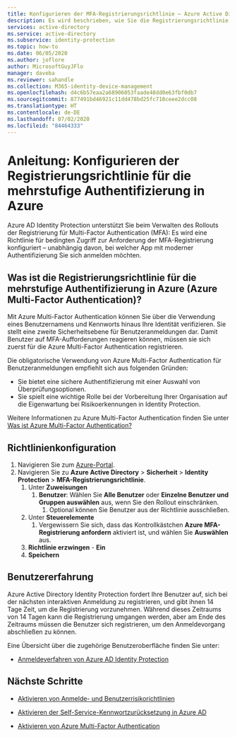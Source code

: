 ```yaml
---
title: Konfigurieren der MFA-Registrierungsrichtlinie – Azure Active Directory Identity Protection
description: Es wird beschrieben, wie Sie die Registrierungsrichtlinie für die mehrstufige Authentifizierung in Azure AD Identity Protection konfigurieren.
services: active-directory
ms.service: active-directory
ms.subservice: identity-protection
ms.topic: how-to
ms.date: 06/05/2020
ms.author: joflore
author: MicrosoftGuyJFlo
manager: daveba
ms.reviewer: sahandle
ms.collection: M365-identity-device-management
ms.openlocfilehash: d4c6b57eaa2a68906053faade48dd0e63fbf0db7
ms.sourcegitcommit: 877491bd46921c11dd478bd25fc718ceee2dcc08
ms.translationtype: HT
ms.contentlocale: de-DE
ms.lasthandoff: 07/02/2020
ms.locfileid: "84464333"
---
```

# <a name="how-to-configure-the-azure-multi-factor-authentication-registration-policy"></a>Anleitung: Konfigurieren der Registrierungsrichtlinie für die mehrstufige Authentifizierung in Azure

Azure AD Identity Protection unterstützt Sie beim Verwalten des Rollouts der Registrierung für Multi-Factor Authentication (MFA): Es wird eine Richtlinie für bedingten Zugriff zur Anforderung der MFA-Registrierung konfiguriert – unabhängig davon, bei welcher App mit moderner Authentifizierung Sie sich anmelden möchten.

## <a name="what-is-the-azure-multi-factor-authentication-registration-policy"></a>Was ist die Registrierungsrichtlinie für die mehrstufige Authentifizierung in Azure (Azure Multi-Factor Authentication)?

Mit Azure Multi-Factor Authentication können Sie über die Verwendung eines Benutzernamens und Kennworts hinaus Ihre Identität verifizieren. Sie stellt eine zweite Sicherheitsebene für Benutzeranmeldungen dar. Damit Benutzer auf MFA-Aufforderungen reagieren können, müssen sie sich zuerst für die Azure Multi-Factor Authentication registrieren.

Die obligatorische Verwendung von Azure Multi-Factor Authentication für Benutzeranmeldungen empfiehlt sich aus folgenden Gründen:

- Sie bietet eine sichere Authentifizierung mit einer Auswahl von Überprüfungsoptionen.
- Sie spielt eine wichtige Rolle bei der Vorbereitung Ihrer Organisation auf die Eigenwartung bei Risikoerkennungen in Identity Protection.

Weitere Informationen zu Azure Multi-Factor Authentication finden Sie unter [Was ist Azure Multi-Factor Authentication?](../authentication/howto-mfa-getstarted.md)

## <a name="policy-configuration"></a>Richtlinienkonfiguration

1. Navigieren Sie zum [Azure-Portal](https://portal.azure.com).
1. Navigieren Sie zu **Azure Active Directory** > **Sicherheit** > **Identity Protection** > **MFA-Registrierungsrichtlinie**.
   1. Unter **Zuweisungen**
      1. **Benutzer**: Wählen Sie **Alle Benutzer** oder **Einzelne Benutzer und Gruppen auswählen** aus, wenn Sie den Rollout einschränken.
         1. Optional können Sie Benutzer aus der Richtlinie ausschließen.
   1. Unter **Steuerelemente**
      1. Vergewissern Sie sich, dass das Kontrollkästchen **Azure MFA-Registrierung anfordern** aktiviert ist, und wählen Sie **Auswählen** aus.
   1. **Richtlinie erzwingen** - **Ein**
   1. **Speichern**

## <a name="user-experience"></a>Benutzererfahrung

Azure Active Directory Identity Protection fordert Ihre Benutzer auf, sich bei der nächsten interaktiven Anmeldung zu registrieren, und gibt ihnen 14 Tage Zeit, um die Registrierung vorzunehmen. Während dieses Zeitraums von 14 Tagen kann die Registrierung umgangen werden, aber am Ende des Zeitraums müssen die Benutzer sich registrieren, um den Anmeldevorgang abschließen zu können.

Eine Übersicht über die zugehörige Benutzeroberfläche finden Sie unter:

- [Anmeldeverfahren von Azure AD Identity Protection](concept-identity-protection-user-experience.md)  

## <a name="next-steps"></a>Nächste Schritte

- [Aktivieren von Anmelde- und Benutzerrisikorichtlinien](howto-identity-protection-configure-risk-policies.md)

- [Aktivieren der Self-Service-Kennwortzurücksetzung in Azure AD](../authentication/howto-sspr-deployment.md)

- [Aktivieren von Azure Multi-Factor Authentication](../authentication/howto-mfa-getstarted.md)
